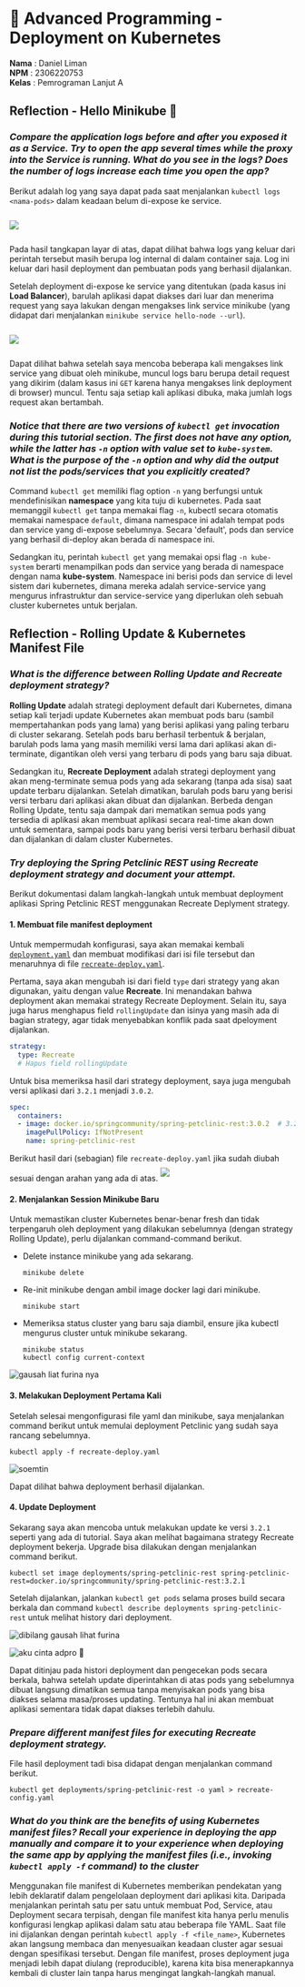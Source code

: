 # 🦀 Advanced Programming - Deployment on Kubernetes

**Nama**  : Daniel Liman <br>
**NPM**   : 2306220753 <br>
**Kelas** : Pemrograman Lanjut A


## Reflection - Hello Minikube 👋

### *Compare the application logs before and after you exposed it as a Service. Try to open the app several times while the proxy into the Service is running. What do you see in the logs? Does the number of logs increase each time you open the app?*

Berikut adalah log yang saya dapat pada saat menjalankan `kubectl logs <nama-pods>` dalam keadaan belum di-expose ke service.

<picture>
    <img src="img/before-expose.png" style="padding: 12 0;">
</picture>

Pada hasil tangkapan layar di atas, dapat dilihat bahwa logs yang keluar dari perintah tersebut masih berupa log internal di dalam container saja. Log ini keluar dari hasil deployment dan pembuatan pods yang berhasil dijalankan.

Setelah deployment di-expose ke service yang ditentukan (pada kasus ini **Load Balancer**), barulah aplikasi dapat diakses dari luar dan menerima request yang saya lakukan dengan mengakses link service minikube (yang didapat dari menjalankan `minikube service hello-node --url`).

<picture>
    <img src="img/after-expose.png" style="padding: 12 0;">
</picture>

Dapat dilihat bahwa setelah saya mencoba beberapa kali mengakses link service yang dibuat oleh minikube, muncul logs baru berupa detail request yang dikirim (dalam kasus ini `GET` karena hanya mengakses link deployment di browser) muncul. Tentu saja setiap kali aplikasi dibuka, maka jumlah logs request akan bertambah.

### *Notice that there are two versions of `kubectl get` invocation during this tutorial section. The first does not have any option, while the latter has `-n` option with value set to `kube-system`. What is the purpose of the `-n` option and why did the output not list the pods/services that you explicitly created?*

Command `kubectl get` memiliki flag option `-n` yang berfungsi untuk mendefinisikan **namespace** yang kita tuju di kubernetes. Pada saat memanggil `kubectl get` tanpa memakai flag `-n`, kubectl secara otomatis memakai namespace `default`, dimana namespace ini adalah tempat pods dan service yang di-expose sebelumnya. Secara 'default', pods dan service yang berhasil di-deploy akan berada di namespace ini.

Sedangkan itu, perintah `kubectl get` yang memakai opsi flag `-n kube-system` berarti menampilkan pods dan service yang berada di namespace dengan nama **kube-system**. Namespace ini berisi pods dan service di level sistem dari kubernetes, dimana mereka adalah service-service yang mengurus infrastruktur dan service-service yang diperlukan oleh sebuah cluster kubernetes untuk berjalan.


## Reflection - Rolling Update & Kubernetes Manifest File

### *What is the difference between Rolling Update and Recreate deployment strategy?*

**Rolling Update** adalah strategi deployment default dari Kubernetes, dimana setiap kali terjadi update Kubernetes akan membuat pods baru (sambil mempertahankan pods yang lama) yang berisi aplikasi yang paling terbaru di cluster sekarang. Setelah pods baru berhasil terbentuk & berjalan, barulah pods lama yang masih memiliki versi lama dari aplikasi akan di-terminate, digantikan oleh versi yang terbaru di pods yang baru saja dibuat.

Sedangkan itu, **Recreate Deployment** adalah strategi deployment yang akan meng-terminate semua pods yang ada sekarang (tanpa ada sisa) saat update terbaru dijalankan. Setelah dimatikan, barulah pods baru yang berisi versi terbaru dari aplikasi akan dibuat dan dijalankan. Berbeda dengan Rolling Update, tentu saja dampak dari mematikan semua pods yang tersedia di aplikasi akan membuat aplikasi secara real-time akan down untuk sementara, sampai pods baru yang berisi versi terbaru berhasil dibuat dan dijalankan di dalam cluster Kubernetes.


### *Try deploying the Spring Petclinic REST using Recreate deployment strategy and document your attempt.*

Berikut dokumentasi dalam langkah-langkah untuk membuat deployment aplikasi Spring Petclinic REST menggunakan Recreate Deplyment strategy.

#### 1. Membuat file manifest deployment

Untuk mempermudah konfigurasi, saya akan memakai kembali [`deployment.yaml`](deployment.yaml) dan membuat modifikasi dari isi file tersebut dan menaruhnya di file [`recreate-deploy.yaml`](recreate-deploy.yaml).

Pertama, saya akan mengubah isi dari field `type` dari strategy yang akan digunakan, yaitu dengan value **Recreate**. Ini menandakan bahwa deployment akan memakai strategy Recreate Deployment. Selain itu, saya juga harus menghapus field `rollingUpdate` dan isinya yang masih ada di bagian strategy, agar tidak menyebabkan konflik pada saat dpeloyment dijalankan.

```yaml
strategy:
  type: Recreate
  # Hapus field rollingUpdate
```

Untuk bisa memeriksa hasil dari strategy deployment, saya juga mengubah versi aplikasi dari `3.2.1` menjadi `3.0.2`.

```yaml
spec:
  containers:
  - image: docker.io/springcommunity/spring-petclinic-rest:3.0.2  # 3.2.1 --> 3.0.2
    imagePullPolicy: IfNotPresent
    name: spring-petclinic-rest
```

Berikut hasil dari (sebagian) file `recreate-deploy.yaml` jika sudah diubah sesuai dengan arahan yang ada di atas.
<picture>
    <img src="img/change-config.png" style="padding: 8 0;">
</picture>


#### 2. Menjalankan Session Minikube Baru

Untuk memastikan cluster Kubernetes benar-benar fresh dan tidak terpengaruh oleh deployment yang dilakukan sebelumnya (dengan strategy Rolling Update), perlu dijalankan command-command berikut.

- Delete instance minikube yang ada sekarang.
    
    ```shell
    minikube delete
    ```

- Re-init minikube dengan ambil image docker lagi dari minikube.

    ```shell
    minikube start
    ```

- Memeriksa status cluster yang baru saja diambil, ensure jika kubectl mengurus cluster untuk minikube sekarang.

    ```shell
    minikube status
    kubectl config current-context
    ```

![gausah liat furina nya](img/restart-minikube.png)


#### 3. Melakukan Deployment Pertama Kali

Setelah selesai mengonfigurasi file yaml dan minikube, saya menjalankan command berikut untuk memulai deployment Petclinic yang sudah saya rancang sebelumnya.
```shell
kubectl apply -f recreate-deploy.yaml
```
![soemtin](img/start-recreate.png)

Dapat dilihat bahwa deployment berhasil dijalankan.


#### 4. Update Deployment

Sekarang saya akan mencoba untuk melakukan update ke versi `3.2.1` seperti yang ada di tutorial. Saya akan melihat bagaimana strategy Recreate deployment bekerja. Upgrade bisa dilakukan dengan menjalankan command berikut.
```shell
kubectl set image deployments/spring-petclinic-rest spring-petclinic-rest=docker.io/springcommunity/spring-petclinic-rest:3.2.1 
```

Setelah dijalankan, jalankan `kubectl get pods` selama proses build secara berkala dan command `kubectl describe deployments spring-petclinic-rest` untuk melihat history dari deployment.

![dibilang gausah lihat furina](img/update-recreate.png)

![aku cinta adpro 💖](img/describe-recreate.png)

Dapat ditinjau pada histori deployment dan pengecekan pods secara berkala, bahwa setelah update diperintahkan di atas pods yang sebelumnya dibuat langsung dimatikan semua tanpa menyisakan pods yang bisa diakses selama masa/proses updating. Tentunya hal ini akan membuat aplikasi sementara tidak dapat diakses terlebih dahulu.


### *Prepare different manifest files for executing Recreate deployment strategy.*

File hasil deployment tadi bisa didapat dengan menjalankan command berikut.
```shell
kubectl get deployments/spring-petclinic-rest -o yaml > recreate-config.yaml
```

### *What do you think are the benefits of using Kubernetes manifest files? Recall your experience in deploying the app manually and compare it to your experience when deploying the same app by applying the manifest files (i.e., invoking `kubectl apply -f` command) to the cluster*

Menggunakan file manifest di Kubernetes memberikan pendekatan yang lebih deklaratif dalam pengelolaan deployment dari aplikasi kita. Daripada menjalankan perintah satu per satu untuk membuat Pod, Service, atau Deployment secara terpisah, dengan file manifest kita hanya perlu menulis konfigurasi lengkap aplikasi dalam satu atau beberapa file YAML. Saat file ini dijalankan dengan perintah `kubectl apply -f <file_name>`, Kubernetes akan langsung membaca dan menyesuaikan keadaan cluster agar sesuai dengan spesifikasi tersebut. Dengan file manifest, proses deployment juga menjadi lebih dapat diulang (reproducible), karena kita bisa menerapkannya kembali di cluster lain tanpa harus mengingat langkah-langkah manual.